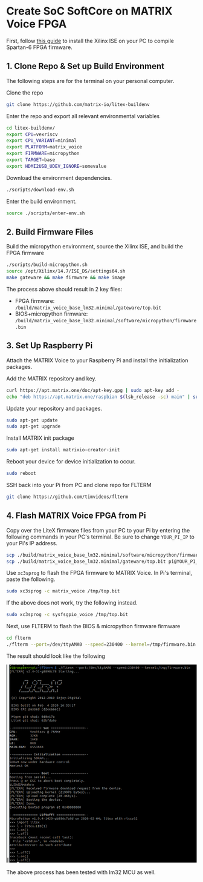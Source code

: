 # Create SoC SoftCore on MATRIX Voice FPGA

First, follow [this guide](https://www.hackster.io/matrix-labs/get-started-with-fpga-programming-on-matrix-devices-525cd5) to install the Xilinx ISE on your PC to compile Spartan-6 FPGA firmware.

## 1. Clone Repo & Set up Build Environment

The following steps are for the terminal on your personal computer.

Clone the repo
```bash
git clone https://github.com/matrix-io/litex-buildenv
```

Enter the repo and export all relevant environmental variables
```bash
cd litex-buildenv/
export CPU=vexriscv
export CPU_VARIANT=minimal 
export PLATFORM=matrix_voice
export FIRMWARE=micropython
export TARGET=base
export HDMI2USB_UDEV_IGNORE=somevalue
```

Download the environment dependencies.
```bash
./scripts/download-env.sh
```

Enter the build environment.
```bash
source ./scripts/enter-env.sh
```

## 2. Build Firmware Files

Build the micropython environment, source the Xilinx ISE, and build the FPGA firmware
```bash
./scripts/build-micropython.sh 
source /opt/Xilinx/14.7/ISE_DS/settings64.sh
make gateware && make firmware && make image
```

The process above should result in 2 key files:
- FPGA firmware: `/build/matrix_voice_base_lm32.minimal/gateware/top.bit`
- BIOS+micropython firmware: `/build/matrix_voice_base_lm32.minimal/software/micropython/firmware.bin`

## 3. Set Up Raspberry Pi

Attach the MATRIX Voice to your Raspberry Pi and install the initialization packages.

Add the MATRIX repository and key.
```bash
curl https://apt.matrix.one/doc/apt-key.gpg | sudo apt-key add -
echo "deb https://apt.matrix.one/raspbian $(lsb_release -sc) main" | sudo tee /etc/apt/sources.list.d/matrixlabs.list
```

Update your repository and packages.
```bash
sudo apt-get update
sudo apt-get upgrade
```

Install MATRIX init package
```bash
sudo apt-get install matrixio-creator-init
```

Reboot your device for device initialization to occur.
```bash
sudo reboot
```

SSH back into your Pi from PC and clone repo for FLTERM
```bash
git clone https://github.com/timvideos/flterm
```

## 4. Flash MATRIX Voice FPGA from Pi

Copy over the LiteX firmware files from your PC to your Pi by entering the following commands in your PC's terminal. Be sure to change `YOUR_PI_IP` to your Pi's IP address.

```bash
scp ./build/matrix_voice_base_lm32.minimal/software/micropython/firmware.bin pi@YOUR_PI_IP:/tmp
scp ./build/matrix_voice_base_lm32.minimal/gateware/top.bit pi@YOUR_PI_IP:/tmp
```

Use `xc3sprog` to flash the FPGA firmware to MATRIX Voice. In Pi's terminal, paste the following.
```bash
sudo xc3sprog -c matrix_voice /tmp/top.bit
```
If the above does not work, try the following instead.
```bash
sudo xc3sprog -c sysfsgpio_voice /tmp/top.bit
```

Next, use FLTERM to flash the BIOS & micropython firmware firmware
```bash
cd flterm
./flterm --port=/dev/ttyAMA0 --speed=230400 --kernel=/tmp/firmware.bin
```
The result should look like the following

![screenshot of working softcore](litex_vexriscv.png)

The above process has been tested with lm32 MCU as well.
